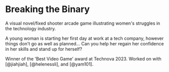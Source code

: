 # Breaking the Binary

A visual novel/fixed shooter arcade game illustrating women's struggles in the technology industry.

A young woman is starting her first day at work at a tech company, however things don't go as well as planned... Can you help her regain her confidence in her skills and stand up for herself?

Winner of the 'Best Video Game' award at Technova 2023. Worked on with [@jiahjiah], [@helenessli], and [@yam101].
